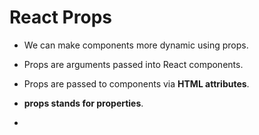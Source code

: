 # React Props

* We can make components more dynamic using props.
* Props are arguments passed into React components.
* Props are passed to components via **HTML attributes**.
* **props stands for properties**.

* 
